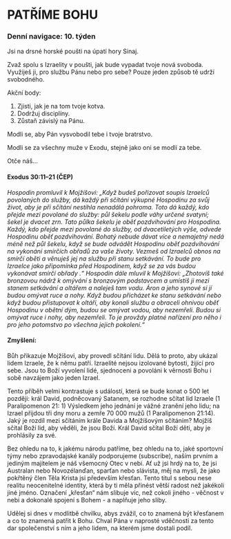 # PATŘÍME BOHU

### Denní navigace: 10. týden

Jsi na drsné horské poušti na úpatí hory Sinaj.

Zvaž spolu s Izraelity v poušti, jak bude vypadat tvoje nová svoboda. Využiješ ji, pro službu Pánu nebo pro sebe? Pouze jeden způsob tě udrží svobodného.

Akční body:
1. Zjisti, jak je na tom tvoje kotva.
2. Dodržuj disciplíny.
3. Zůstaň závislý na Pánu.

Modli se, aby Pán vysvobodil tebe i tvoje bratrstvo.

Modli se za všechny muže v Exodu, stejně jako oni se modlí za tebe.

Otče náš...

#### Exodus 30:11–21 (ČEP)
*Hospodin promluvil k Mojžíšovi: „Když budeš pořizovat soupis Izraelců povolaných do služby, dá každý při sčítání výkupné Hospodinu za svůj život, aby je při sčítání nestihla nenadálá pohroma. Toto dá každý, kdo přejde mezi povolané do služby: půl šekelu podle váhy určené svatyní; šekel je dvacet zrn. Tato půlka šekelu je oběť pozdvihování pro Hospodina. Každý, kdo přejde mezi povolané do služby, od dvacetiletých výše, odvede Hospodinu oběť pozdvihování. Bohatý nebude dávat více a nemajetný nedá méně než půl šekelu, když se bude odvádět Hospodinu oběť pozdvihování na vykonání smírčích obřadů za vaše životy. Vezmeš od Izraelců obnos na smírčí oběti a věnuješ jej na službu při stanu setkávání. To bude pro Izraelce jako připomínka před Hospodinem, když se za vás budou vykonávat smírčí obřady .“ Hospodin dále mluvil k Mojžíšovi: „Zhotovíš také bronzovou nádrž k omývání s bronzovým podstavcem a umístíš ji mezi stanem setkávání a oltářem a naleješ tam vodu. Áron a jeho synové si jí budou omývat ruce a nohy. Když budou přicházet ke stanu setkávání nebo když budou přistupovat k oltáři, aby konali službu a obraceli ohnivou oběť Hospodinu v obětní dým, budou se omývat vodou, aby nezemřeli. Budou si omývat ruce i nohy, aby nezemřeli. To je provždy platné nařízení pro něho i pro jeho potomstvo po všechna jejich pokolení.“*

#### Zmyšlení:
Bůh přikazuje Mojžíšovi, aby provedl sčítání lidu. Dělá to proto, aby ukázal lidem Izraele, že k němu patří. Izraelité nejsou izolované bytosti, žijící pro sebe. Jsou to Boží vyvolení lidé, sjednoceni a povoláni k věrnosti Bohu i sobě navzájem jako jeden Izrael.

Tento příběh velmi kontrastuje s událostí, která se bude konat o 500 let později: král David, podněcovaný Satanem, se rozhodne sčítat lid Izraele (1 Paralipomenon 21: 1) Výsledkem jeho jednání je vážné zranění jeho lidu; na Izrael přijdou tři dny moru a zemře 70 000 mužů (1 Paralipomenon 21:14). Jaký je rozdíl mezi sčítáním krále Davida a Mojžíšovým sčítáním? Mojžíš sčítal Boží lid, aby věděli, že jsou Boží. Král David sčítal Boží děti, aby je prohlásily za své.

Bez ohledu na to, k jakému národu patříme, bez ohledu na to, jaké sportovní týmy nebo zpravodajské kanály podporujeme (subscribe), naším prvním a jediným majitelem je náš všemocný Otec v nebi. Ať už jsi hrdý na to, že jsi Australan nebo Novozélanďan, sparťan nebo slávista, měj na mysli, že jako pokřtěný člen Těla Krista jsi především křesťan. Tento titul s sebou nese realitu neocenitelné identity, která by ti měla přinést větší radost než jakékoli jiné jméno. Označení „křesťan“ nám slibuje víc, než cokoli jiného - věčnost v nebi a dokonalé spojení s Bohem - a naplňuje jeho sliby.

Udělej si dnes v modlitbě chvilku, abys zvážil, co to znamená být křesťanem a co to znamená patřit k Bohu. Chval Pána v naprosté vděčnosti za tento dar společenství s ním a jeho lidem, na kterém jsme dostali podíl.
